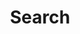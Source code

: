 ---
title: "Search"
slug: "search"
layout: "search"
outputs:
    - html
    - json
menu:
    main:
        weight: -60
        params:
          icon: search
---
